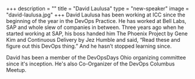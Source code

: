 +++
description = ""
title = "David Laulusa"
type = "new-speaker"
image = "david-laulusa.jpg"
+++
David Laulusa has been working at ICC since the beginning of the year in the DevOps Practice. He has worked at Bell Labs, SAP and whole slew of companies in between. Three years ago when he started working at SAP, his boss handed him The Phoenix Project by Gene Kim and Continuous Delivery by Jez Humble and said, “Read these and figure out this DevOps thing.” And he hasn’t stopped learning since.

David has been a member of the DevOpsDays Ohio organizing committee since it's inception. He's also Co-Organizer of the DevOps Columbus Meetup.